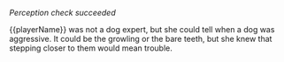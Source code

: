 _Perception check succeeded_

{{playerName}} was not a dog expert, but she could tell when a dog was aggressive. It could be the growling or the bare teeth, but she knew that stepping closer to them would mean trouble.
